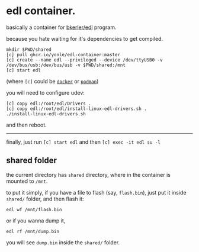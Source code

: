 # edl container.

basically a container for [bkerler/edl](https://github.com/bkerler/edl) program.

because you hate waiting for it's dependencies to get compiled.

```
mkdir $PWD/shared
[c] pull ghcr.io/yonle/edl-container:master
[c] create --name edl --privileged --device /dev/ttyUSB0 -v /dev/bus/usb:/dev/bus/usb -v $PWD/shared:/mnt
[c] start edl
```

(where `[c]` could be [`docker`](https://docker.com) or [`podman`](https://podman.io))

you will need to configure udev:

```
[c] copy edl:/root/edl/Drivers .
[c] copy edl:/root/edl/install-linux-edl-drivers.sh .
./install-linux-edl-drivers.sh
```

and then reboot.

---

finally, just run `[c] start edl` and then `[c] exec -it edl su -l`

## shared folder

the current directory has `shared` directory, where in the container is mounted to `/mnt`.

to put it simply, if you have a file to flash (say, `flash.bin`), just put it inside `shared/` folder, and then flash it:
```
edl wf /mnt/flash.bin
```

or if you wanna dump it,
```
edl rf /mnt/dump.bin
```

you will see `dump.bin` inside the `shared/` folder.
